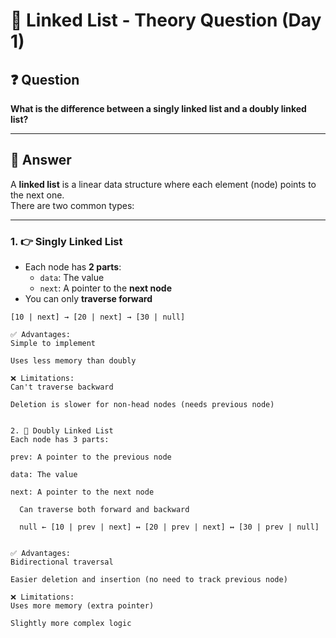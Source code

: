 # 🔗 Linked List - Theory Question (Day 1)

## ❓ Question

**What is the difference between a singly linked list and a doubly linked list?**

---

## 📖 Answer

A **linked list** is a linear data structure where each element (node) points to the next one.  
There are two common types:

---

### 1. 👉 Singly Linked List

- Each node has **2 parts**:
  - `data`: The value
  - `next`: A pointer to the **next node**
- You can only **traverse forward**

```text
[10 | next] → [20 | next] → [30 | null]

✅ Advantages:
Simple to implement

Uses less memory than doubly

❌ Limitations:
Can't traverse backward

Deletion is slower for non-head nodes (needs previous node)


2. 🔁 Doubly Linked List
Each node has 3 parts:

prev: A pointer to the previous node

data: The value

next: A pointer to the next node

  Can traverse both forward and backward

  null ← [10 | prev | next] ↔ [20 | prev | next] ↔ [30 | prev | null]


✅ Advantages:
Bidirectional traversal

Easier deletion and insertion (no need to track previous node)

❌ Limitations:
Uses more memory (extra pointer)

Slightly more complex logic
```
